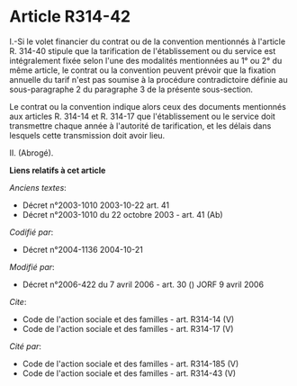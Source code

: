 # Article R314-42

I.-Si le volet financier du contrat ou de la convention mentionnés à l'article R. 314-40 stipule que la tarification de
l'établissement ou du service est intégralement fixée selon l'une des modalités mentionnées au 1° ou 2° du même article, le
contrat ou la convention peuvent prévoir que la fixation annuelle du tarif n'est pas soumise à la procédure contradictoire
définie au sous-paragraphe 2 du paragraphe 3 de la présente sous-section. 

Le contrat ou la convention indique alors ceux des documents mentionnés aux articles R. 314-14 et R. 314-17 que
l'établissement ou le service doit transmettre chaque année à l'autorité de tarification, et les délais dans lesquels cette
transmission doit avoir lieu. 

II. (Abrogé).

**Liens relatifs à cet article**

_Anciens textes_:

  - Décret n°2003-1010 2003-10-22 art. 41
  - Décret n°2003-1010 du 22 octobre 2003 - art. 41 (Ab)

_Codifié par_:

  - Décret n°2004-1136 2004-10-21

_Modifié par_:

  - Décret n°2006-422 du 7 avril 2006 - art. 30 () JORF 9 avril 2006

_Cite_:

  - Code de l'action sociale et des familles - art. R314-14 (V)
  - Code de l'action sociale et des familles - art. R314-17 (V)

_Cité par_:

  - Code de l'action sociale et des familles - art. R314-185 (V)
  - Code de l'action sociale et des familles - art. R314-43 (V)
